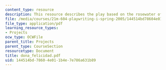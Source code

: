```yaml
---
content_type: resource
description: This resource describes the play based on the rosewater of dona felicidad.
file: /media/courses/21m-604-playwriting-i-spring-2005/144514bd78604e011b4e7e786a631b89_dona_felicidad.pdf
file_type: application/pdf
learning_resource_types:
- Projects
ocw_type: OCWFile
parent_title: Projects
parent_type: CourseSection
resourcetype: Document
title: dona_felicidad.pdf
uid: 144514bd-7860-4e01-1b4e-7e786a631b89
---
```


